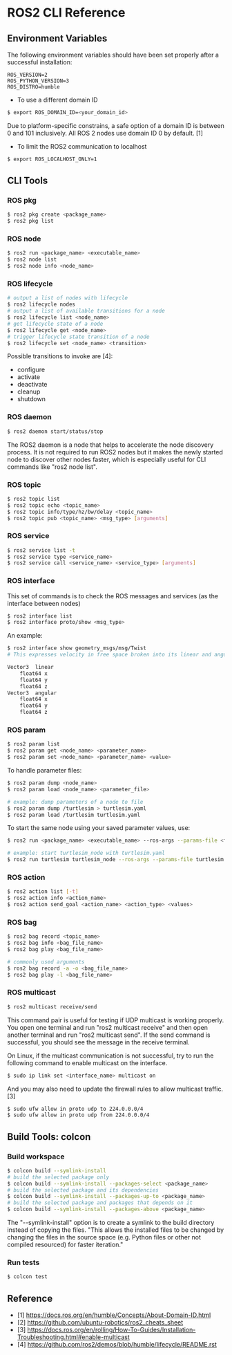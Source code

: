 # ROS2 CLI Reference

## Environment Variables

The following environment variables should have been set properly after a successful installation:

```
ROS_VERSION=2
ROS_PYTHON_VERSION=3
ROS_DISTRO=humble
```

* To use a different domain ID

```bash
$ export ROS_DOMAIN_ID=<your_domain_id>
```
Due to platform-specific constrains, a safe option of a domain ID is between 0 and 101 inclusively. All ROS 2 nodes use domain ID 0 by default. [1]

* To limit the ROS2 communication to localhost

```bash
$ export ROS_LOCALHOST_ONLY=1
````

## CLI Tools

### ROS pkg

```bash
$ ros2 pkg create <package_name>
$ ros2 pkg list
```

### ROS node

```bash
$ ros2 run <package_name> <executable_name>
$ ros2 node list
$ ros2 node info <node_name>
```

### ROS lifecycle

```bash
# output a list of nodes with lifecycle
$ ros2 lifecycle nodes
# output a list of available transitions for a node
$ ros2 lifecycle list <node_name>
# get lifecycle state of a node
$ ros2 lifecycle get <node_name>
# trigger lifecycle state transition of a node
$ ros2 lifecycle set <node_name> <transition>
```

Possible transitions to invoke are [4]:

* configure
* activate
* deactivate
* cleanup
* shutdown

### ROS daemon

```bash
$ ros2 daemon start/status/stop
```

The ROS2 daemon is a node that helps to accelerate the node discovery process. It is not required to run ROS2 nodes but it makes the newly started node to discover other nodes faster, which is especially useful for CLI commands like "ros2 node list".

### ROS topic

```bash
$ ros2 topic list
$ ros2 topic echo <topic_name>
$ ros2 topic info/type/hz/bw/delay <topic_name>
$ ros2 topic pub <topic_name> <msg_type> [arguments]
```

### ROS service

```bash
$ ros2 service list -t
$ ros2 service type <service_name>
$ ros2 service call <service_name> <service_type> [arguments]
```

### ROS interface

This set of commands is to check the ROS messages and services (as the interface between nodes)

```bash
$ ros2 interface list
$ ros2 interface proto/show <msg_type>
```
An example:
```bash
$ ros2 interface show geometry_msgs/msg/Twist
# This expresses velocity in free space broken into its linear and angular parts.

Vector3  linear
	float64 x
	float64 y
	float64 z
Vector3  angular
	float64 x
	float64 y
	float64 z
```

### ROS param

```bash
$ ros2 param list
$ ros2 param get <node_name> <parameter_name>
$ ros2 param set <node_name> <parameter_name> <value>
```

To handle parameter files:

```bash 
$ ros2 param dump <node_name>
$ ros2 param load <node_name> <parameter_file>
```

```bash
# example: dump parameters of a node to file
$ ros2 param dump /turtlesim > turtlesim.yaml
$ ros2 param load /turtlesim turtlesim.yaml
```

To start the same node using your saved parameter values, use:

```bash
$ ros2 run <package_name> <executable_name> --ros-args --params-file <file_name>
```
```bash
# example: start turtlesim_node with turtlesim.yaml
$ ros2 run turtlesim turtlesim_node --ros-args --params-file turtlesim.yaml
```

### ROS action

```bash
$ ros2 action list [-t]
$ ros2 action info <action_name>
$ ros2 action send_goal <action_name> <action_type> <values>
```

### ROS bag

```bash
$ ros2 bag record <topic_name>
$ ros2 bag info <bag_file_name>
$ ros2 bag play <bag_file_name>
```

```bash
# commonly used arguments
$ ros2 bag record -a -o <bag_file_name>
$ ros2 bag play -l <bag_file_name>
```

### ROS multicast

```bash
$ ros2 multicast receive/send
```

This command pair is useful for testing if UDP multicast is working properly. You open one terminal and run "ros2 multicast receive" and then open another terminal and run "ros2 multicast send". If the send command is successful, you should see the message in the receive terminal.

On Linux, if the multicast communication is not successful, try to run the following command to enable multicast on the interface. 

```bash
$ sudo ip link set <interface_name> multicast on
```

And you may also need to update the firewall rules to allow multicast traffic. [3]

```bash
$ sudo ufw allow in proto udp to 224.0.0.0/4
$ sudo ufw allow in proto udp from 224.0.0.0/4
```

## Build Tools: colcon

### Build workspace

```bash
$ colcon build --symlink-install
# build the selected package only
$ colcon build --symlink-install --packages-select <package_name>
# build the selected package and its dependencies
$ colcon build --symlink-install --packages-up-to <package_name>
# build the selected package and packages that depends on it
$ colcon build --symlink-install --packages-above <package_name>
```

The "--symlink-install" option is to create a symlink to the build directory instead of copying the files. "This allows the installed files to be changed by changing the files in the source space (e.g. Python files or other not compiled resourced) for faster iteration."

### Run tests

```bash
$ colcon test
```

## Reference

* [1] https://docs.ros.org/en/humble/Concepts/About-Domain-ID.html
* [2] https://github.com/ubuntu-robotics/ros2_cheats_sheet
* [3] https://docs.ros.org/en/rolling/How-To-Guides/Installation-Troubleshooting.html#enable-multicast
* [4] https://github.com/ros2/demos/blob/humble/lifecycle/README.rst